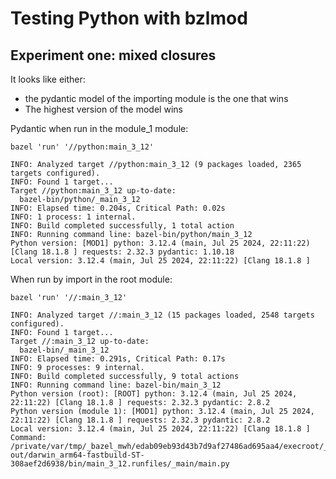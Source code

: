 # Testing Python with bzlmod

## Experiment one: mixed closures

It looks like either:
- the pydantic model of the importing module is the one that wins
- The highest version of the model wins

Pydantic when run in the module_1 module:
```
bazel 'run' '//python:main_3_12' 

INFO: Analyzed target //python:main_3_12 (9 packages loaded, 2365 targets configured).
INFO: Found 1 target...
Target //python:main_3_12 up-to-date:
  bazel-bin/python/_main_3_12
INFO: Elapsed time: 0.204s, Critical Path: 0.02s
INFO: 1 process: 1 internal.
INFO: Build completed successfully, 1 total action
INFO: Running command line: bazel-bin/python/main_3_12
Python version: [MOD1] python: 3.12.4 (main, Jul 25 2024, 22:11:22) [Clang 18.1.8 ] requests: 2.32.3 pydantic: 1.10.18
Local version: 3.12.4 (main, Jul 25 2024, 22:11:22) [Clang 18.1.8 ]
```

When run by import in the root module:
```
bazel 'run' '//:main_3_12' 

INFO: Analyzed target //:main_3_12 (15 packages loaded, 2548 targets configured).
INFO: Found 1 target...
Target //:main_3_12 up-to-date:
  bazel-bin/_main_3_12
INFO: Elapsed time: 0.291s, Critical Path: 0.17s
INFO: 9 processes: 9 internal.
INFO: Build completed successfully, 9 total actions
INFO: Running command line: bazel-bin/main_3_12
Python version (root): [ROOT] python: 3.12.4 (main, Jul 25 2024, 22:11:22) [Clang 18.1.8 ] requests: 2.32.3 pydantic: 2.8.2
Python version (module 1): [MOD1] python: 3.12.4 (main, Jul 25 2024, 22:11:22) [Clang 18.1.8 ] requests: 2.32.3 pydantic: 2.8.2
Local version: 3.12.4 (main, Jul 25 2024, 22:11:22) [Clang 18.1.8 ]
Command: /private/var/tmp/_bazel_mwh/edab09eb93d43b7d9af27486ad695aa4/execroot/_main/bazel-out/darwin_arm64-fastbuild-ST-308aef2d6938/bin/main_3_12.runfiles/_main/main.py
```